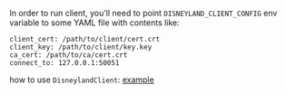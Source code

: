 In order to run client, you'll need to point `DISNEYLAND_CLIENT_CONFIG` env variable to some YAML file with contents like:
```
client_cert: /path/to/client/cert.crt
client_key: /path/to/client/key.key
ca_cert: /path/to/ca/cert.crt
connect_to: 127.0.0.1:50051
```
how to use `DisneylandClient`: [example](examples/example.ipynb)
